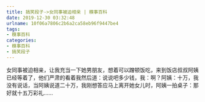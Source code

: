 ```yaml
---
title: 搞笑段子->女同事被迫相亲 | 糗事百科
date: 2019-12-30 03:32:48
urlname: 10f06a7806c2b6a2ca58eb96f9447be4
tags: 
- 糗事百科
categories:
- 糗事百科
- 搞笑段子
---
```

女同事被迫相亲，让我充当一下她男朋友，想着可以蹭顿饭吃，来到饭店叔叔阿姨已经等着了，他们严肃的看着我然后道：说说吧多少钱，我：啊？阿姨：十万，我没有说话，当阿姨说道二十万，我刚想答应马上离开她女儿时，阿姨一拍桌子：那好就十五万彩礼……


